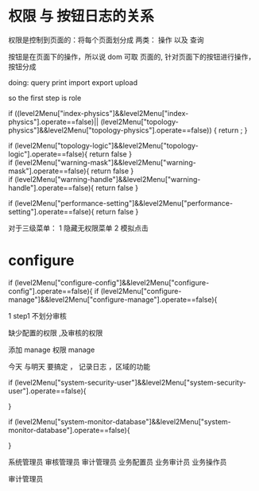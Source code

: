 # 权限 与 按钮日志的关系

权限是控制到页面的：将每个页面划分成 两类： 操作 以及 查询

按钮是在页面下的操作，所以说 dom 可取 页面的, 针对页面下的按钮进行操作，按钮分成

doing:
  query print import export upload


so  the first step is role   

  
  
  


  if ((level2Menu["index-physics"]&&level2Menu["index-physics"].operate==false)||
		    (level2Menu["topology-physics"]&&level2Menu["topology-physics"].operate==false))
		{
			return ;
		}


<!-- 去除操作按钮 -->
 if (level2Menu["topology-logic"]&&level2Menu["topology-logic"].operate==false){
     return false
 }        
 if (level2Menu["warning-mask"]&&level2Menu["warning-mask"].operate==false){
     return false
 }        
 if (level2Menu["warning-handle"]&&level2Menu["warning-handle"].operate==false){
     return false
 }

 if (level2Menu["performance-setting"]&&level2Menu["performance-setting"].operate==false){
     return false
 }        


 对于三级菜单：
 1 隐藏无权限菜单
 2 模拟点击 

# configure 
 if (level2Menu["configure-config"]&&level2Menu["configure-config"].operate==false){
 if (level2Menu["configure-manage"]&&level2Menu["configure-manage"].operate==false){


1 step1  不划分审核 

缺少配置的权限 ,及审核的权限 

添加 manage 权限 manage 


今天 与明天 要搞定 ，
记录日志 ，区域的功能




if (level2Menu["system-security-user"]&&level2Menu["system-security-user"].operate==false){
    
}

if (level2Menu["system-monitor-database"]&&level2Menu["system-monitor-database"].operate==false){
    
}



系统管理员
审核管理员
审计管理员
业务配置员
业务审计员
业务操作员



审计管理员